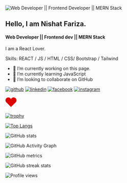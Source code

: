 ![Web Developer || Frontend Developer || MERN Stack](https://www.linkedin.com/in/nishatfariza/overlay/background-image/)

## Hello, I am Nishat Fariza.
#### Web Developer || Frontend dev || MERN Stack


I am a React Lover.

Skills: REACT / JS / HTML / CSS/ Bootstrap / Tailwind 

- 🔭 I’m currently working on this page. 
- 🌱 I’m currently learning JavaScript 
- 👯 I’m looking to collaborate on GitHub 


[<img src='https://cdn.jsdelivr.net/npm/simple-icons@3.0.1/icons/github.svg' alt='github' height='40'>](https://github.com/NishatFariza)  [<img src='https://cdn.jsdelivr.net/npm/simple-icons@3.0.1/icons/linkedin.svg' alt='linkedin' height='40'>](https://www.linkedin.com/in/NishatFariza/)  [<img src='https://cdn.jsdelivr.net/npm/simple-icons@3.0.1/icons/facebook.svg' alt='facebook' height='40'>](https://www.facebook.com/nishatfariza)  [<img src='https://cdn.jsdelivr.net/npm/simple-icons@3.0.1/icons/instagram.svg' alt='instagram' height='40'>](https://www.instagram.com/nishatfariza/)  

<a href='https://docs.github.com/en/github/supporting-the-open-source-community-with-github-sponsors'><img src='https://raw.githubusercontent.com/acervenky/animated-github-badges/master/assets/sponsorbadge.gif' width='35' height='35'></a> 

[![trophy](https://github-profile-trophy.vercel.app/?username=NishatFariza)](https://github.com/ryo-ma/github-profile-trophy)

[![Top Langs](https://github-readme-stats.vercel.app/api/top-langs/?username=NishatFariza)](https://github.com/anuraghazra/github-readme-stats)

![GitHub stats](https://github-readme-stats.vercel.app/api?username=NishatFariza&show_icons=true&count_private=true)  

![GitHub Activity Graph](https://activity-graph.herokuapp.com/graph?username=NishatFariza)  

![GitHub metrics](https://metrics.lecoq.io/NishatFariza)  

![GitHub streak stats](https://github-readme-streak-stats.herokuapp.com/?user=NishatFariza)  

![Profile views](https://gpvc.arturio.dev/NishatFariza)  
